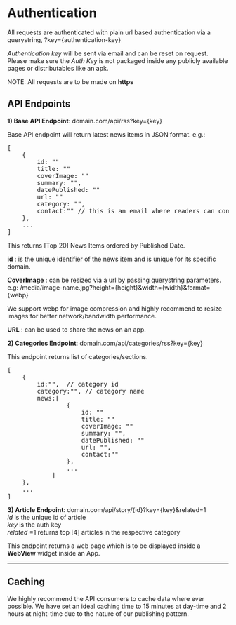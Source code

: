# Authentication

All requests are authenticated with plain url based authentication via a querystring, ?key={authentication-key}

_Authentication key_ will be sent via email and can be reset on request. Please make sure the _Auth Key_ is not packaged inside any publicly available pages or distributables like an apk.

NOTE: All requests are to be made on **https**
## API Endpoints

**1) Base API Endpoint**: domain.com/api/rss?key={key}
<br>

Base API endpoint will return latest news items in JSON format. e.g.:
<pre>
[
    {        
        id: ""
        title: ""        
        coverImage: ""
        summary: "",
        datePublished: ""
        url: ""
        category: "",
        contact:"" // this is an email where readers can contact the author/writer.
    },
    ...
]
</pre>

This returns [Top 20] News Items ordered by Published Date.
<br>

**id** : is the unique identifier of the news item and is unique for its specific domain.

**CoverImage** : can be resized via a url by passing querystring parameters. e.g: /media/image-name.jpg?height={height}&width={width}&format={webp}

We support webp for image compression and highly recommend to resize images for better network/bandwidth performance.


**URL** : can be used to share the news on an app.

**2) Categories Endpoint**: domain.com/api/categories/rss?key={key}

This endpoint returns list of categories/sections.
<pre>
[
    {
        id:"",  // category id
        category:"", // category name
        news:[
                {
                    id: ""
                    title: ""        
                    coverImage: ""
                    summary: "",
                    datePublished: ""
                    url: "",
                    contact:""
                },
                ...
            ]
    },
    ...
]
</pre>

**3) Article Endpoint**: domain.com/api/story/{id}?key={key}&related=1
<br>
_id_ is the unique id of article 
<br>
_key_ is the auth key
<br>
_related_ =1 returns top [4] articles in the respective category

This endpoint returns a web page which is to be displayed inside a **WebView** widget inside an App.

-----

## Caching

We highly recommend the API consumers to cache data where ever possible. We have set an ideal caching time to 15 minutes at day-time and 2 hours at night-time due to the nature of our publishing pattern.
